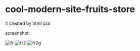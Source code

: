 # cool-modern-site-fruits-store
it created by  html css


screenshot:

![fr](https://user-images.githubusercontent.com/52570524/75623075-b23cb380-5bcc-11ea-80f3-79fec0b5cd3a.jpg)
![fr2](https://user-images.githubusercontent.com/52570524/75623076-b36de080-5bcc-11ea-8c81-51371a18f9d7.jpg)
![fr2g](https://user-images.githubusercontent.com/52570524/75623077-b537a400-5bcc-11ea-9860-a04adad777ca.jpg)

